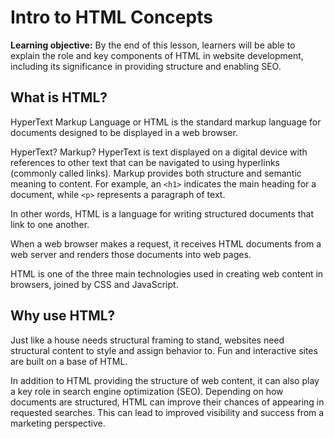 <h1>
  <span class="headline">Intro to HTML</span>
  <span class="subhead">Concepts</span>
</h1>

**Learning objective:** By the end of this lesson, learners will be able to explain the role and key components of HTML in website development, including its significance in providing structure and enabling SEO.

## What is HTML?

HyperText Markup Language or HTML is the standard markup language for documents designed to be displayed in a web browser.

HyperText? Markup? HyperText is text displayed on a digital device with references to other text that can be navigated to using hyperlinks (commonly called links). Markup provides both structure and semantic meaning to content. For example, an `<h1>` indicates the main heading for a document, while `<p>` represents a paragraph of text.

In other words, HTML is a language for writing structured documents that link to one another.

When a web browser makes a request, it receives HTML documents from a web server and renders those documents into web pages.

HTML is one of the three main technologies used in creating web content in browsers, joined by CSS and JavaScript.

## Why use HTML?

Just like a house needs structural framing to stand, websites need structural content to style and assign behavior to. Fun and interactive sites are built on a base of HTML.

In addition to HTML providing the structure of web content, it can also play a key role in search engine optimization (SEO). Depending on how documents are structured, HTML can improve their chances of appearing in requested searches. This can lead to improved visibility and success from a marketing perspective.

